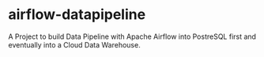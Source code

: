 # airflow-datapipeline

A Project to build Data Pipeline with Apache Airflow into PostreSQL first and eventually into a Cloud Data Warehouse.
